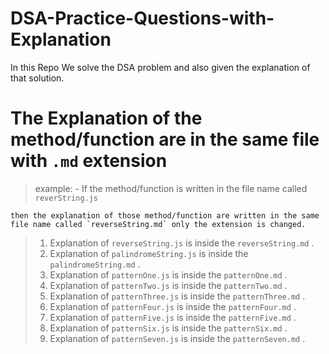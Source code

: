 # DSA-Practice-Questions-with-Explanation

In this Repo We solve the DSA problem and also given the explanation of that solution.

# The Explanation of the method/function are in the same file with `.md` extension

> example: - If the method/function is written in the file name called `reverString.js`

    then the explanation of those method/function are written in the same file name called `reverseString.md` only the extension is changed.

> 1. Explanation of `reverseString.js` is inside the `reverseString.md` .
> 2. Explanation of `palindromeString.js` is inside the `palindromeString.md` .
> 3. Explanation of `patternOne.js` is inside the `patternOne.md` .
> 4. Explanation of `patternTwo.js` is inside the `patternTwo.md` .
> 5. Explanation of `patternThree.js` is inside the `patternThree.md` .
> 6. Explanation of `patternFour.js` is inside the `patternFour.md` .
> 7. Explanation of `patternFive.js` is inside the `patternFive.md` .
> 8. Explanation of `patternSix.js` is inside the `patternSix.md` .
> 9. Explanation of `patternSeven.js` is inside the `patternSeven.md` .
